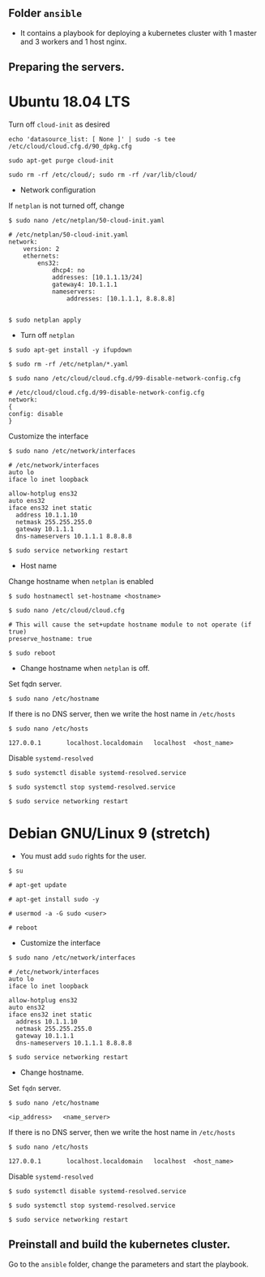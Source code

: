 ## Folder `ansible`
 - It contains a playbook for deploying a kubernetes cluster with 1 master and 3 workers and 1 host nginx.

## Preparing the servers.


# Ubuntu 18.04 LTS

Turn off `cloud-init` as desired
```
echo 'datasource_list: [ None ]' | sudo -s tee /etc/cloud/cloud.cfg.d/90_dpkg.cfg

sudo apt-get purge cloud-init

sudo rm -rf /etc/cloud/; sudo rm -rf /var/lib/cloud/
``` 

 - Network configuration

If `netplan` is not turned off, change
```
$ sudo nano /etc/netplan/50-cloud-init.yaml

# /etc/netplan/50-cloud-init.yaml
network:
    version: 2
    ethernets:
        ens32:
            dhcp4: no
            addresses: [10.1.1.13/24]
            gateway4: 10.1.1.1
            nameservers:
                addresses: [10.1.1.1, 8.8.8.8]


$ sudo netplan apply
```

 - Turn off `netplan`
```
$ sudo apt-get install -y ifupdown

$ sudo rm -rf /etc/netplan/*.yaml

$ sudo nano /etc/cloud/cloud.cfg.d/99-disable-network-config.cfg

# /etc/cloud/cloud.cfg.d/99-disable-network-config.cfg
network:
{
config: disable
}
```
Customize the interface
```
$ sudo nano /etc/network/interfaces

# /etc/network/interfaces
auto lo
iface lo inet loopback

allow-hotplug ens32
auto ens32
iface ens32 inet static
  address 10.1.1.10
  netmask 255.255.255.0
  gateway 10.1.1.1
  dns-nameservers 10.1.1.1 8.8.8.8

$ sudo service networking restart
```
 - Host name

Change hostname when `netplan` is enabled
```
$ sudo hostnamectl set-hostname <hostname>

$ sudo nano /etc/cloud/cloud.cfg

# This will cause the set+update hostname module to not operate (if true)
preserve_hostname: true

$ sudo reboot
```

 - Change hostname when `netplan` is off.

Set fqdn server.
```
$ sudo nano /etc/hostname
```
If there is no DNS server, then we write the host name in `/etc/hosts`
```
$ sudo nano /etc/hosts

127.0.0.1       localhost.localdomain   localhost  <host_name>
```
Disable `systemd-resolved`
```
$ sudo systemctl disable systemd-resolved.service

$ sudo systemctl stop systemd-resolved.service

$ sudo service networking restart
```


# Debian GNU/Linux 9 (stretch)

 - You must add `sudo` rights for the user.
```
$ su

# apt-get update

# apt-get install sudo -y

# usermod -a -G sudo <user>

# reboot
```

 - Customize the interface
```
$ sudo nano /etc/network/interfaces

# /etc/network/interfaces
auto lo
iface lo inet loopback

allow-hotplug ens32
auto ens32
iface ens32 inet static
  address 10.1.1.10
  netmask 255.255.255.0
  gateway 10.1.1.1
  dns-nameservers 10.1.1.1 8.8.8.8

$ sudo service networking restart
```

 - Change hostname.

Set `fqdn` server.
```
$ sudo nano /etc/hostname

<ip_address>   <name_server>
```
If there is no DNS server, then we write the host name in `/etc/hosts`
```
$ sudo nano /etc/hosts

127.0.0.1       localhost.localdomain   localhost  <host_name>
```
Disable `systemd-resolved`
```
$ sudo systemctl disable systemd-resolved.service

$ sudo systemctl stop systemd-resolved.service

$ sudo service networking restart
```


## Preinstall and build the kubernetes cluster.

Go to the `ansible` folder, change the parameters and start the playbook.
